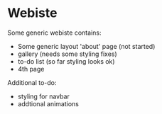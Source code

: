 # Webiste
Some generic webiste contains:
- Some generic layout 'about' page (not started)
- gallery (needs some styling fixes)
- to-do list (so far styling looks ok)
- 4th page

Additional to-do:
- styling for navbar
- addtional animations
